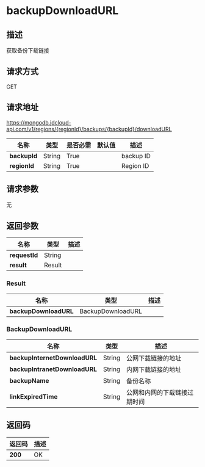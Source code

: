 # backupDownloadURL


## 描述
获取备份下载链接

## 请求方式
GET

## 请求地址
https://mongodb.jdcloud-api.com/v1/regions/{regionId}/backups/{backupId}/downloadURL

|名称|类型|是否必需|默认值|描述|
|---|---|---|---|---|
|**backupId**|String|True||backup ID|
|**regionId**|String|True||Region ID|

## 请求参数
无


## 返回参数
|名称|类型|描述|
|---|---|---|
|**requestId**|String||
|**result**|Result||


### <a name="Result">Result</a>
|名称|类型|描述|
|---|---|---|
|**backupDownloadURL**|BackupDownloadURL||
### <a name="BackupDownloadURL">BackupDownloadURL</a>
|名称|类型|描述|
|---|---|---|
|**backupInternetDownloadURL**|String|公网下载链接的地址|
|**backupIntranetDownloadURL**|String|内网下载链接的地址|
|**backupName**|String|备份名称|
|**linkExpiredTime**|String|公网和内网的下载链接过期时间|

## 返回码
|返回码|描述|
|---|---|
|**200**|OK|
